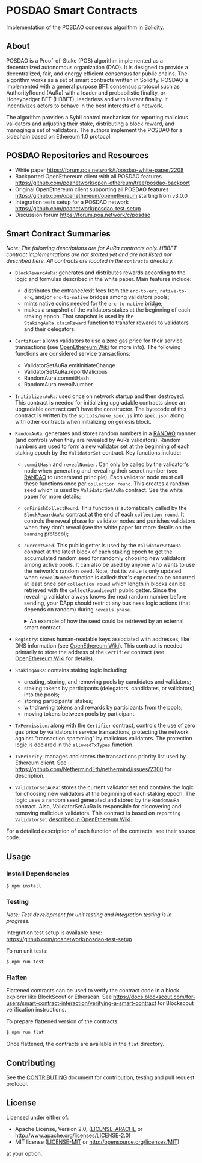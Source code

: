 # POSDAO Smart Contracts

Implementation of the POSDAO consensus algorithm in [Solidity](https://solidity.readthedocs.io).

## About

POSDAO is a Proof-of-Stake (POS) algorithm implemented as a decentralized autonomous organization (DAO). It is designed to provide a decentralized, fair, and energy efficient consensus for public chains. The algorithm works as a set of smart contracts written in Solidity. POSDAO is implemented with a general purpose BFT consensus protocol such as AuthorityRound (AuRa) with a leader and probabilistic finality, or Honeybadger BFT (HBBFT), leaderless and with instant finality. It incentivizes actors to behave in the best interests of a network.

The algorithm provides a Sybil control mechanism for reporting malicious validators and adjusting their stake, distributing a block reward, and managing a set of validators. The authors implement the POSDAO for a sidechain based on Ethereum 1.0 protocol.

## POSDAO Repositories and Resources

- White paper https://forum.poa.network/t/posdao-white-paper/2208
- Backported OpenEthereum client with all POSDAO features https://github.com/poanetwork/open-ethereum/tree/posdao-backport
- Original OpenEthereum client supporting all POSDAO features https://github.com/openethereum/openethereum starting from v3.0.0
- Integration tests setup for a POSDAO network https://github.com/poanetwork/posdao-test-setup
- Discussion forum https://forum.poa.network/c/posdao

## Smart Contract Summaries

_Note: The following descriptions are for AuRa contracts only. HBBFT contract implementations are not started yet and are not listed nor described here. All contracts are located in the `contracts` directory._

- `BlockRewardAuRa`: generates and distributes rewards according to the logic and formulas described in the white paper. Main features include:
  - distributes the entrance/exit fees from the `erc-to-erc`, `native-to-erc`, and/or `erc-to-native` bridges among validators pools;
  - mints native coins needed for the `erc-to-native` bridge;
  - makes a snapshot of the validators stakes at the beginning of each staking epoch. That snapshot is used by the `StakingAuRa.claimReward` function to transfer rewards to validators and their delegators.

- `Certifier`: allows validators to use a zero gas price for their service transactions (see [OpenEthereum Wiki](https://openethereum.github.io/wiki/Permissioning.html#gas-price) for more info). The following functions are considered service transactions:
  - ValidatorSetAuRa.emitInitiateChange
  - ValidatorSetAuRa.reportMalicious
  - RandomAura.commitHash
  - RandomAura.revealNumber

- `InitializerAuRa`: used once on network startup and then destroyed. This contract is needed for initializing upgradable contracts since an upgradable contract can't have the constructor. The bytecode of this contract is written by the `scripts/make_spec.js` into `spec.json` along with other contracts when initializing on genesis block.

- `RandomAuRa`: generates and stores random numbers in a [RANDAO](https://github.com/randao/randao) manner (and controls when they are revealed by AuRa validators). Random numbers are used to form a new validator set at the beginning of each staking epoch by the `ValidatorSet` contract. Key functions include:
  - `commitHash` and `revealNumber`. Can only be called by the validator's node when generating and revealing their secret number (see [RANDAO](https://github.com/randao/randao) to understand principle). Each validator node must call these functions once per `collection round`. This creates a random seed which is used by `ValidatorSetAuRa` contract. See the white paper for more details;
  - `onFinishCollectRound`. This function is automatically called by the `BlockRewardAuRa` contract at the end of each `collection round`. It controls the reveal phase for validator nodes and punishes validators when they don’t reveal (see the white paper for more details on the `banning` protocol);
  - `currentSeed`. This public getter is used by the `ValidatorSetAuRa` contract at the latest block of each staking epoch to get the accumulated random seed for randomly choosing new validators among active pools. It can also be used by anyone who wants to use the network's random seed. Note, that its value is only updated when `revealNumber` function is called: that's expected to be occurred at least once per `collection round` which length in blocks can be retrieved with the `collectRoundLength` public getter. Since the revealing validator always knows the next random number before sending, your DApp should restrict any business logic actions (that depends on random) during `reveals phase`.

    <details>
    <summary>An example of how the seed could be retrieved by an external smart contract.</summary>

    ```solidity
    pragma solidity 0.5.11;


    interface IPOSDAORandom {
        function collectRoundLength() external view returns(uint256);
        function currentSeed() external view returns(uint256);
    }

    contract Example {
        IPOSDAORandom private _posdaoRandomContract; // address of RandomAuRa contract
        uint256 private _seed;
        uint256 private _seedLastBlock;
        uint256 private _updateInterval;

        constructor(IPOSDAORandom _randomContract) public {
            require(_randomContract != IPOSDAORandom(0));
            _posdaoRandomContract = _randomContract;
            _seed = _randomContract.currentSeed();
            _seedLastBlock = block.number;
            _updateInterval = _randomContract.collectRoundLength();
            require(_updateInterval != 0);
        }

        function useSeed() public {
            if (_wasSeedUpdated()) {
                // using updated _seed ...
            } else {
                // using _seed ...
            }
        }

        function _wasSeedUpdated() private returns(bool) {
            if (block.number - _seedLastBlock <= _updateInterval) {
                return false;
            }

            _updateInterval = _posdaoRandomContract.collectRoundLength();

            uint256 remoteSeed = _posdaoRandomContract.currentSeed();
            if (remoteSeed != _seed) {
                _seed = remoteSeed;
                _seedLastBlock = block.number;
                return true;
            }
            return false;
        }
    }
    ```
    </details>

- `Registry`: stores human-readable keys associated with addresses, like DNS information (see [OpenEthereum Wiki](https://openethereum.github.io/wiki/Parity-name-registry.html)). This contract is needed primarily to store the address of the `Certifier` contract (see [OpenEthereum Wiki](https://openethereum.github.io/wiki/Permissioning.html#gas-price) for details).

- `StakingAuRa`: contains staking logic including:
  - creating, storing, and removing pools by candidates and validators;
  - staking tokens by participants (delegators, candidates, or validators) into the pools;
  - storing participants’ stakes;
  - withdrawing tokens and rewards by participants from the pools;
  - moving tokens between pools by participant.

- `TxPermission`: along with the `Certifier` contract, controls the use of zero gas price by validators in service transactions, protecting the network against "transaction spamming" by malicious validators. The protection logic is declared in the `allowedTxTypes` function.

- `TxPriority`: manages and stores the transactions priority list used by Ethereum client. See https://github.com/NethermindEth/nethermind/issues/2300 for description.

- `ValidatorSetAuRa`: stores the current validator set and contains the logic for choosing new validators at the beginning of each staking epoch. The logic uses a random seed generated and stored by the `RandomAuRa` contract. Also, ValidatorSetAuRa is responsible for discovering and removing malicious validators. This contract is based on `reporting ValidatorSet` [described in OpenEthereum Wiki](https://openethereum.github.io/wiki/Validator-Set.html#reporting-contract).

For a detailed description of each function of the contracts, see their source code.

## Usage

### Install Dependencies

```bash
$ npm install
```

### Testing

_Note: Test development for unit testing and integration testing is in progress._

Integration test setup is available here: https://github.com/poanetwork/posdao-test-setup

To run unit tests:

```bash
$ npm run test 
```

### Flatten

Flattened contracts can be used to verify the contract code in a block explorer like BlockScout or Etherscan. See https://docs.blockscout.com/for-users/smart-contract-interaction/verifying-a-smart-contract for Blockscout verification instructions.

To prepare flattened version of the contracts:

```bash
$ npm run flat
```

Once flattened, the contracts are available in the `flat` directory.

## Contributing

See the [CONTRIBUTING](CONTRIBUTING.md) document for contribution, testing and pull request protocol.

## License

Licensed under either of:

-   Apache License, Version 2.0, ([LICENSE-APACHE](LICENSE-APACHE) or <http://www.apache.org/licenses/LICENSE-2.0>)
-   MIT license ([LICENSE-MIT](LICENSE-MIT) or <http://opensource.org/licenses/MIT>)

at your option.
